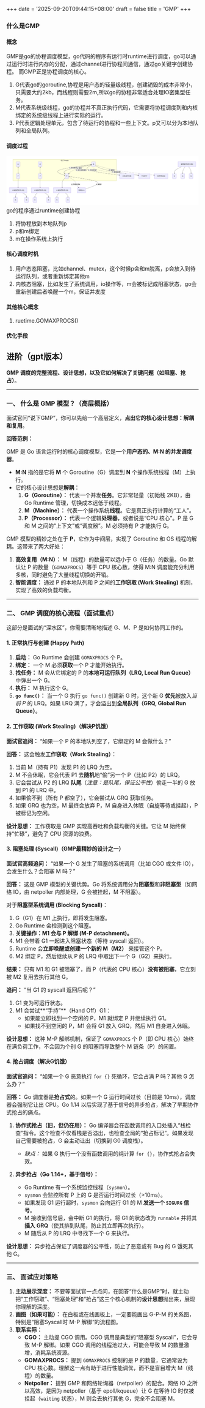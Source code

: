 +++
date = '2025-09-20T09:44:15+08:00'
draft = false
title = 'GMP'
+++
### 什么是GMP
#### 概念
GMP是go的协程调度模型，go代码的程序有运行时runtime进行调度，go可以通过运行时进行内存的分配，通过channel进行协程间通信，通过go关键字创建协程。
而GMP正是协程调度的核心。
1. G代表go的goroutine,协程是用户态的轻量级线程，创建销毁的成本非常小，只需要大约2kb，而线程则需要2m,所以go的协程非常适合处理IO密集型任务。
2. M代表系统级线程，go的协程并不真正执行代码，它需要将协程调度到和内核绑定的系统级线程上进行实际的运行。
3. P代表逻辑处理单元，包含了待运行的协程和一些上下文。p又可以分为本地队列和全局队列。
#### 调度过程
![deepseek_mermaid_20250924_bc3c19.png](../../../static/images/deepseek_mermaid_20250924_bc3c19.png)
go的程序通过runtime创建协程
1. 将协程放到本地队列p
2. p和m绑定
3. m在操作系统上执行
#### 核心调度时机
1. 用户态态阻塞，比如channel、mutex，这个时候p会和m脱离，p会放入到待运行队列，或者重新绑定其他m
2. 内核态阻塞，比如发生了系统调用，io操作等，m会被标记成阻塞状态，go会重新创建后者唤醒一个m，保证并发度
#### 其他核心概念
1. ruetime.GOMAXPROCS()
#### 优化手段

## 进阶（gpt版本）


**GMP 调度的完整流程、设计思想，以及它如何解决了关键问题（如阻塞、抢占）**。

---

### 一、 什么是 GMP 模型？（高层概括）

面试官问“说下GMP”，你可以先给一个高层定义，**点出它的核心设计思想：解耦和复用**。

**回答范例：**

GMP 是 Go 语言运行时的核心调度模型，它是一个**用户态的、M:N 的并发调度器**。

* **M:N** 指的是它将 **M** 个 Goroutine（G）调度到 **N** 个操作系统线程（M）上执行。
* 它的核心设计思想是**解耦**：
    1.  **G（Goroutine）：** 代表一个并发**任务**。它非常轻量（初始栈 2KB），由 Go Runtime 管理，切换成本远低于线程。
    2.  **M（Machine）：** 代表一个操作系统**线程**。它是真正执行计算的“工人”。
    3.  **P（Processor）：** 代表一个逻辑**处理器**，或者说是“CPU 核心”。P 是 G 和 M 之间的“上下文”或“调度器”。M 必须持有 P 才能执行 G。

GMP 模型的精妙之处在于 **P**，它作为中间层，实现了 Goroutine 和 OS 线程的解耦。这带来了两大好处：

1.  **高效复用（M:N）：** M（线程）的数量可以远小于 G（任务）的数量。Go 默认让 P 的数量（`GOMAXPROCS`）等于 CPU 核心数，使得 M:N 调度能充分利用多核，同时避免了大量线程切换的开销。
2.  **智能调度：** 通过 P 的本地队列和 P 之间的**工作窃取 (Work Stealing)** 机制，实现了高效的负载均衡。

---

### 二、 GMP 调度的核心流程（面试重点）

这部分是面试的“深水区”，你需要清晰地描述 G、M、P 是如何协同工作的。

#### 1. 正常执行与创建 (Happy Path)

1.  **启动：** Go Runtime 会创建 `GOMAXPROCS` 个 P。
2.  **绑定：** 一个 M 必须**获取**一个 P 才能开始执行。
3.  **找任务：** M 会从它绑定的 P 的**本地可运行队列（LRQ, Local Run Queue）** 中弹出一个 G。
4.  **执行：** M 执行这个 G。
5.  **`go func()`：** 当一个 G 执行 `go func()` 创建新 G 时，这个新 G **优先**被放入*当前 P* 的 LRQ。如果 LRQ 满了，才会溢出到**全局队列（GRQ, Global Run Queue）**。

#### 2. 工作窃取 (Work Stealing)（解决P饥饿）

**面试官追问：** “如果一个 P 的本地队列空了，它绑定的 M 会做什么？”

**回答：**
这会触发**工作窃取（Work Stealing）**：

1.  当前 M（持有 P1）发现 P1 的 LRQ 为空。
2.  M 不会休眠，它会代表 P1 去**随机**地“偷”另一个 P（比如 P2）的 LRQ。
3.  它会尝试从 P2 的 LRQ **队尾**（*注意：是队尾，保证公平性*）偷走一半的 G 放到 P1 的 LRQ 中。
4.  如果偷不到（所有 P 都空了），它会尝试从 GRQ 获取任务。
5.  如果 GRQ 也为空，M 最终会放弃 P，M 自身进入休眠（自旋等待或挂起），P 被标记为空闲。

**设计思想：** 工作窃取是 GMP 实现高吞吐和负载均衡的关键。它让 M 始终保持“忙碌”，避免了 CPU 资源的浪费。

#### 3. 阻塞处理 (Syscall)（GMP最精妙的设计之一）

**面试官高频追问：** “如果一个 G 发生了阻塞的系统调用（比如 CGO 或文件 IO），会发生什么？会阻塞 M 吗？”

**回答：**
这是 GMP 模型的关键优势。Go 将系统调用分为**阻塞型**和**非阻塞型**（如网络 IO，由 netpoller 内部处理，G 会被挂起，M 不阻塞）。

对于**阻塞型系统调用 (Blocking Syscall)**：

1.  G（G1）在 M1 上执行，即将发生阻塞。
2.  Go Runtime 会检测到这个阻塞。
3.  **关键操作：M1 会与 P 解绑 (M-P detachment)。**
4.  M1 会带着 G1 一起进入阻塞状态（等待 syscall 返回）。
5.  Runtime 会**立即唤醒或创建一个新的 M（M2）** 来接管这个 P。
6.  M2 绑定 P，然后继续从 P 的 LRQ 中取出下一个 G（G2）来执行。

**结果：** 只有 M1 和 G1 被阻塞了，而 P（代表的 CPU 核心）**没有被阻塞**，它立刻被 M2 复用去执行其他 G。

**追问：** “当 G1 的 syscall 返回后呢？”

1.  G1 变为可运行状态。
2.  M1 会尝试**“手持”**（Hand Off）G1：
    * 如果能立即找到一个空闲的 P，M1 就绑定 P 并继续执行 G1。
    * 如果找不到空闲的 P，M1 会将 G1 放入 GRQ，然后 M1 自身进入休眠。

**设计思想：** 这种 M-P 解绑机制，保证了 `GOMAXPROCS` 个 P（即 CPU 核心）始终在满负荷工作，不会因为个别 G 的阻塞而导致整个 M 链条（P）的闲置。

#### 4. 抢占调度（解决G饥饿）

**面试官追问：** “如果一个 G 恶意执行 `for {}` 死循环，它会占满 P 吗？其他 G 怎么办？”

**回答：**
Go 调度器是**抢占式**的。如果一个 G 运行时间过长（目前是 10ms），调度器会强制它让出 CPU。Go 1.14 以后实现了基于信号的异步抢占，解决了早期协作式抢占的痛点。

1.  **协作式抢占（旧，但仍在用）：** Go 编译器会在函数调用的入口处插入“栈检查”指令。这个检查不仅看栈是否溢出，也检查全局的“抢占标记”。如果发现自己需要被抢占，G 会主动让出（切换到 G0 调度栈）。
    * *缺点：* 如果 G 执行一个没有函数调用的纯计算 `for {}`，协作式抢占会失效。

2.  **异步抢占（Go 1.14+，基于信号）：**
    * Go Runtime 有一个系统监控线程（`sysmon`）。
    * `sysmon` 会监控所有 P 上的 G 是否运行时间过长（>10ms）。
    * 如果发现 G1 运行超时，`sysmon` 会向运行 G1 的 M **发送一个 `SIGURG` 信号**。
    * M 接收到信号后，会中断 G1 的执行，将 G1 的状态改为 `runnable` 并将其**插入 GRQ**（使其排到队尾，防止其立即再次执行）。
    * M 随后从 P 的 LRQ 中寻找下一个 G 来执行。

**设计思想：** 异步抢占保证了调度器的公平性，防止了恶意或有 Bug 的 G 饿死其他 G。

---

### 三、 面试应对策略


1.  **主动展示深度：** 不要等面试官一点点问，在回答“什么是GMP”时，就主动把“工作窃取”、“阻塞处理”和“抢占”这三个核心机制的**设计思想**抛出来，展现你理解的深度。
2.  **画图（如果可能）：** 在白板或在线画板上，一定要能画出 G-P-M 的关系图，特别是“阻塞Syscall时 M-P 解绑”的流程图。
3.  **联系实际：**
    * **CGO：** 主动提 CGO 调用。CGO 调用是典型的“阻塞型 Syscall”，它会导致 M-P 解绑。如果 CGO 调用的线程池过大，可能会导致 M 的数量激增，消耗系统资源。
    * **GOMAXPROCS：** 提到 `GOMAXPROCS` 控制的是 P 的数量，它通常设为 CPU 核心数。理解这一点有助于进行性能调优，而不是盲目增大 M（线程）的数量。
    * **Netpoller：** 提到 GMP 和网络轮询器（netpoller）的配合。网络 IO 之所以高效，是因为 netpoller（基于 epoll/kqueue）让 G 在等待 IO 时仅被挂起（`waiting` 状态），M 则会去执行其他 G，完全不会阻塞 M。